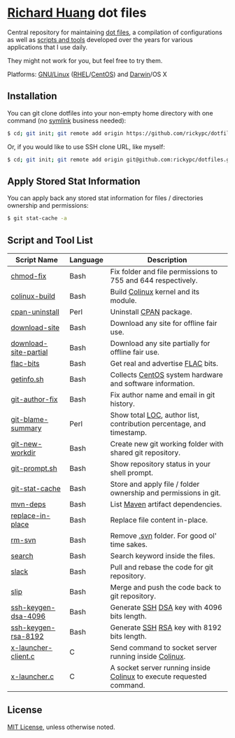 [Richard Huang](http://richardhuang.me) dot files
=================================================

Central repository for maintaining [dot files](https://en.wikipedia.org/wiki/Hidden_file_and_hidden_directory#Unix_and_Unix-like_environments), a compilation of configurations as well as [scripts and tools](#user-content-script-and-tool-list) developed over the years for various applications that I use daily.

They might not work for you, but feel free to try them.

Platforms: [GNU/Linux](https://www.gnu.org/gnu/linux-and-gnu.en.html) ([RHEL](https://en.wikipedia.org/wiki/Red_Hat_Enterprise_Linux)/[CentOS](https://www.centos.org/)) and [Darwin](https://en.wikipedia.org/wiki/Darwin_(operating_system))/OS X

Installation
-
You can git clone dotfiles into your non-empty home directory with one command (no [symlink](https://en.wikipedia.org/wiki/Symbolic_link) business needed):

```bash
$ cd; git init; git remote add origin https://github.com/rickypc/dotfiles.git; git pull
```

Or, if you would like to use SSH clone URL, like myself:

```bash
$ cd; git init; git remote add origin git@github.com:rickypc/dotfiles.git; git pull
```

Apply Stored Stat Information
-
You can apply back any stored stat information for files / directories ownership and permissions:

```bash
$ git stat-cache -a
```

Script and Tool List
-

Script Name                                                     | Language | Description
----------------------------------------------------------------|----------|------------
[chmod-fix](blob/master/bin/chmod-fix)                          | Bash     | Fix folder and file permissions to 755 and 644 respectively.
[colinux-build](blob/master/bin/colinux-build)                  | Bash     | Build [Colinux](https://en.wikipedia.org/wiki/Cooperative_Linux) kernel and its module.
[cpan-uninstall](blob/master/bin/cpan-uninstall)                | Perl     | Uninstall [CPAN](https://en.wikipedia.org/wiki/CPAN) package.
[download-site](blob/master/bin/download-site)                  | Bash     | Download any site for offline fair use.
[download-site-partial](blob/master/bin/download-site-partial)  | Bash     | Download any site partially for offline fair use.
[flac-bits](blob/master/bin/flac-bits)                          | Bash     | Get real and advertise [FLAC](https://en.wikipedia.org/wiki/FLAC) bits.
[getinfo.sh](blob/master/bin/getinfo.sh)                        | Bash     | Collects [CentOS](https://www.centos.org/) system hardware and software information.
[git-author-fix](blob/master/bin/git-author-fix)                | Bash     | Fix author name and email in git history.
[git-blame-summary](blob/master/bin/git-blame-summary)          | Perl     | Show total [LOC](https://en.wikipedia.org/wiki/Source_lines_of_code), author list, contribution percentage, and timestamp.
[git-new-workdir](blob/master/bin/git-new-workdir)              | Bash     | Create new git working folder with shared git repository.
[git-prompt.sh](blob/master/bin/git-prompt.sh)                  | Bash     | Show repository status in your shell prompt.
[git-stat-cache](blob/master/bin/git-stat-cache)                | Bash     | Store and apply file / folder ownership and permissions in git.
[mvn-deps](blob/master/bin/mvn-deps)                            | Bash     | List [Maven](https://en.wikipedia.org/wiki/Apache_Maven) artifact dependencies.
[replace-in-place](blob/master/bin/replace-in-place)            | Bash     | Replace file content in-place.
[rm-svn](blob/master/bin/rm-svn)                                | Bash     | Remove [.svn](https://en.wikipedia.org/wiki/Apache_Subversion) folder. For good ol' time sakes.
[search](blob/master/bin/search)                                | Bash     | Search keyword inside the files. 
[slack](blob/master/bin/slack)                                  | Bash     | Pull and rebase the code for git repository.
[slip](blob/master/bin/slip)                                    | Bash     | Merge and push the code back to git repository.
[ssh-keygen-dsa-4096](blob/master/bin/ssh-keygen-dsa-4096)      | Bash     | Generate [SSH](https://en.wikipedia.org/wiki/Secure_Shell) [DSA](https://en.wikipedia.org/wiki/Digital_Signature_Algorithm) key with 4096 bits length.
[ssh-keygen-rsa-8192](blob/master/bin/ssh-keygen-rsa-8192)      | Bash     | Generate [SSH](https://en.wikipedia.org/wiki/Secure_Shell) [RSA](https://en.wikipedia.org/wiki/RSA_(algorithm)) key with 8192 bits length. 
[x-launcher-client.c](blob/master/bin/x-launcher-client.c)      | C        | Send command to socket server running inside [Colinux](https://en.wikipedia.org/wiki/Cooperative_Linux).
[x-launcher.c](blob/master/bin/x-launcher.c)                    | C        | A socket server running inside [Colinux](https://en.wikipedia.org/wiki/Cooperative_Linux) to execute requested command.

License
-
[MIT License](http://opensource.org/licenses/MIT), unless otherwise noted.
